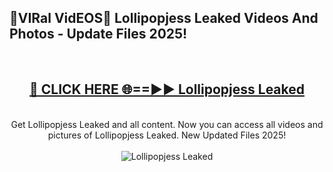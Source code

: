 <h2>🔴VIRal VidEOS🔴 Lollipopjess Leaked Videos And Photos - Update Files 2025!</h2>
<br>
<div align="center">
<h2><a href="https://virallinks.top/odZfE0" rel="nofollow">🔴 CLICK HERE 🌐==►► Lollipopjess Leaked</a></h2>
<br>
Get Lollipopjess Leaked and all content. Now you can access all videos and pictures of Lollipopjess Leaked. New Updated Files 2025!
<br>
<br>
<a href="https://virallinks.top/odZfE0" rel="nofollow" data-target="animated-image.originalLink"><img src="https://i.imgur.com/dJHk4Zq.gif)" alt="Lollipopjess Leaked" style="max-width: 100%; display: inline-block;" data-target="animated-image.originalImage"></a>
</div>
<br>
